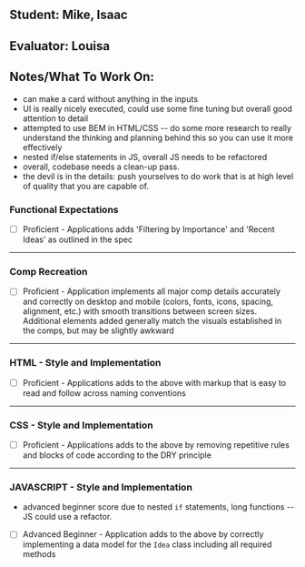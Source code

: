 ## Student: Mike, Isaac
## Evaluator: Louisa
## Notes/What To Work On:

- can make a card without anything in the inputs
- UI is really nicely executed, could use some fine tuning but overall good attention to detail
- attempted to use BEM in HTML/CSS -- do some more research to really understand the thinking and planning behind this so you can use it more effectively
- nested if/else statements in JS, overall JS needs to be refactored
- overall, codebase needs a clean-up pass.
- the devil is in the details: push yourselves to do work that is at high level of quality that you are capable of.

### Functional Expectations

* [ ]  Proficient - Applications adds 'Filtering by Importance' and 'Recent Ideas' as outlined in the spec

------------------------------------------------------------------

### Comp Recreation

* [ ]  Proficient - Application implements all major comp details accurately and correctly on desktop and mobile (colors, fonts, icons, spacing, alignment,  etc.) with smooth transitions between screen sizes. Additional elements added generally match the visuals established in the comps, but may be slightly awkward

------------------------------------------------------------------

### HTML - Style and Implementation

* [ ]  Proficient - Applications adds to the above with markup that is easy to read and follow across naming conventions

------------------------------------------------------------------

### CSS - Style and Implementation

* [ ]  Proficient - Applications adds to the above by removing repetitive rules and blocks of code according to the DRY principle

------------------------------------------------------------------

### JAVASCRIPT - Style and Implementation

- advanced beginner score due to nested `if` statements, long functions -- JS could use a refactor.

* [ ]  Advanced Beginner - Application adds to the above by correctly implementing a data model for the `Idea` class including all required methods
